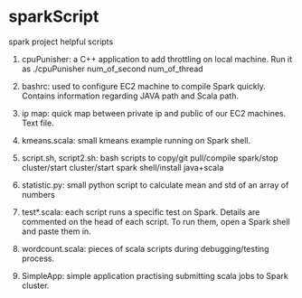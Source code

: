 # sparkScript

spark project helpful scripts

1. cpuPunisher: a C++ application to add throttling on local machine. Run it as ./cpuPunisher num_of_second num_of_thread

2. bashrc: used to configure EC2 machine to compile Spark quickly. Contains information regarding JAVA path and Scala path.

3. ip map: quick map between private ip and public of our EC2 machines. Text file.

4. kmeans.scala: small kmeans example running on Spark shell. 

5. script.sh, script2.sh: bash scripts to copy/git pull/compile spark/stop cluster/start cluster/start spark shell/install java+scala

6. statistic.py: small python script to calculate mean and std of an array of numbers

7. test*.scala: each script runs a specific test on Spark. Details are commented on the head of each script. To run them, open a Spark shell and paste them in.

8. wordcount.scala: pieces of scala scripts during debugging/testing process.

9. SimpleApp: simple application practising submitting scala jobs to Spark cluster.
